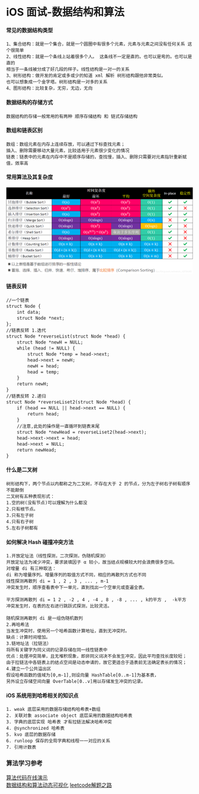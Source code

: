 # iOS 面试-数据结构和算法

#### 常见的数据结构类型

```
1、集合结构：就是一个集合，就是一个圆圈中有很多个元素，元素与元素之间没有任何关系 这个很简单
2、线性结构：就是一个条线上站着很多个人。 这条线不一定是直的。也可以是弯的。也可以是直的 
相当于一条线被分成了好几段的样子。线性结构是一对一的关系
3、树形结构：做开发的肯定或多或少的知道 xml 解析 树形结构跟他非常类似。
也可以想象成一个金字塔。树形结构是一对多的关系
4、图形结构：比较复杂，无穷，无边，无向
```
#### 数据结构的存储方式

```
数据结构的存储一般常用的有两种 顺序存储结构 和 链式存储结构
```
#### 数组和链表区别

```
数组：数组元素在内存上连续存放，可以通过下标查找元素；
插入、删除需要移动大量元素，比较适用于元素很少变化的情况
链表：链表中的元素在内存中不是顺序存储的，查找慢，插入、删除只需要对元素指针重新赋值，效率高
```
#### 常用算法及其复杂度
![常见排序算法-图片来自小码哥](./image/排序.png)

#### 链表反转
```
//一个链表
struct Node {
    int data;
    struct Node *next;
};
//链表反转 1.迭代
struct Node *reverseList(struct Node *head) {
    struct Node *newH = NULL;
    while (head != NULL) {
        struct Node *temp = head->next;
        head->next = newH;
        newH = head;
        head = temp;
    }
    return newH;
}
//链表反转 2.递归
struct Node *reverseLiset2(struct Node *head) {
    if (head == NULL || head->next == NULL) {
        return head;
    }
    //注意,此处的操作是一直循环到链表末尾
    struct Node *newHead = reverseLiset2(head->next);
    head->next->next = head;
    head->next = NULL;
    return newHead;
}
```
#### 什么是二叉树
```
树形结构下，两个节点以内都称之为二叉树，不存在大于 2 的节点，分为左子树右子树有顺序不能颠倒
二叉树有五种表现形式：
1.空的树(没有节点)可以理解为什么都没
2.只有根节点。
3.只有左子树
4.只有右子树
5.左右子树都有 
```
#### 如何解决 Hash 碰撞冲突方法
```
1.开放定址法（线性探测，二次探测，伪随机探测）
开放定址法为减少冲突，要求装填因子 α 较小，故当结点规模较大时会浪费很多空间。
对增量 di 有三种取法：
di 称为增量序列。增量序列的取值方式不同，相应的再散列方式也不同
线性探测再散列 di = 1 , 2 , 3 , ... , m-1
冲突发生时，顺序查看表中下一单元，直到找出一个空单元或查遍全表。

平方探测再散列 di = 1 2 , -2 , 4 , -4 , 8 , -8 , ... , k的平方 ,  -k平方
冲突发生时，在表的左右进行跳跃式探测，比较灵活。

随机探测再散列 di 是一组伪随机数列
2.再哈希法
当发生冲突时，使用另一个哈希函数计算地址，直到无冲突时。
缺点：计算时间增加。
3.链地址法（拉链法）
将所有关键字为同义词的记录存储在同一线性链表中
优点：处理冲突简单，且无堆积现象，即非同义词决不会发生冲突，因此平均查找长度较短； 
由于拉链法中各链表上的结点空间是动态申请的，故它更适合于造表前无法确定表长的情况；
4.建立一个公共溢出区
假设哈希函数的值域为[0,m-1],则设向量 HashTable[0..m-1]为基本表，
另外设立存储空间向量 OverTable[0..v]用以存储发生冲突的记录。
```

#### iOS 系统用到哈希相关的知识点
```
1. weak 底层采用的数据存储结构哈希表+数组
2. 关联对象 associate object 底层采用的数据结构哈希表
3. 字典的底层实现 哈希表 才有拉链法解决哈希冲突
4. @synchronized 哈希表
5. kvo 底层的数据存储
6. runloop 保存的全局字典和线程一一对应的关系
7. 引用计数表
```

### 算法学习参考
[算法代码在线演示](https://algorithm-visualizer.org)  
[数据结构和算法动态可视化](https://visualgo.net/zh)
[leetcode解题之路](https://github.com/azl397985856/leetcode)